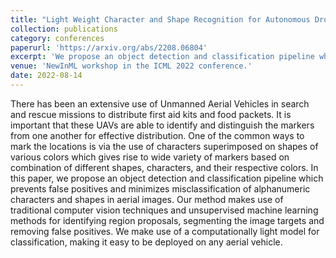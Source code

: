 ```yaml
---
title: "Light Weight Character and Shape Recognition for Autonomous Drones"
collection: publications
category: conferences
paperurl: 'https://arxiv.org/abs/2208.06804'
excerpt: 'We propose an object detection and classification pipeline which prevents false positives and minimizes misclassification of alphanumeric characters and shapes in aerial images.'
venue: 'NewInML workshop in the ICML 2022 conference.'
date: 2022-08-14
---
```

There has been an extensive use of Unmanned Aerial Vehicles in search and rescue missions to distribute first aid
kits and food packets. It is important that these UAVs are
able to identify and distinguish the markers from one another for effective distribution. One of the common ways to
mark the locations is via the use of characters superimposed
on shapes of various colors which gives rise to wide variety
of markers based on combination of different shapes, characters, and their respective colors. In this paper, we propose an object detection and classification pipeline which
prevents false positives and minimizes misclassification of
alphanumeric characters and shapes in aerial images. Our
method makes use of traditional computer vision techniques
and unsupervised machine learning methods for identifying
region proposals, segmenting the image targets and removing false positives. We make use of a computationally light
model for classification, making it easy to be deployed on
any aerial vehicle.
